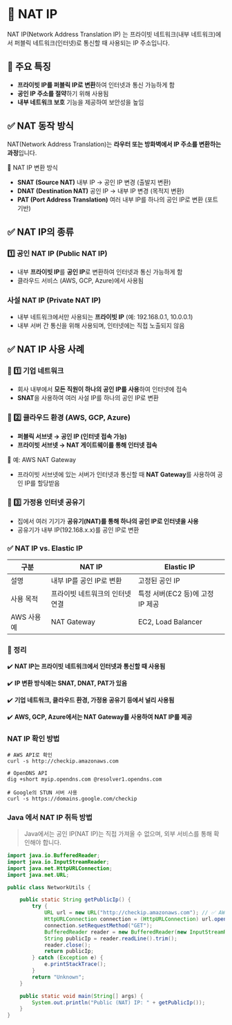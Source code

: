 # 🚀 NAT IP

NAT IP(Network Address Translation IP) 는 프라이빗 네트워크(내부 네트워크)에서
퍼블릭 네트워크(인터넷)로 통신할 때 사용되는 IP 주소입니다.

## 📌 주요 특징

- **프라이빗 IP를 퍼블릭 IP로 변환**하여 인터넷과 통신 가능하게 함
- **공인 IP 주소를 절약**하기 위해 사용됨
- **내부 네트워크 보호** 기능을 제공하여 보안성을 높임

## ✅ NAT 동작 방식

NAT(Network Address Translation)는 **라우터 또는 방화벽에서 IP 주소를 변환하는 과정**입니다.

🔹 NAT IP 변환 방식

- **SNAT (Source NAT)** 내부 IP → 공인 IP 변경 (출발지 변환)
- **DNAT (Destination NAT)** 공인 IP → 내부 IP 변경 (목적지 변환)
- **PAT (Port Address Translation)** 여러 내부 IP를 하나의 공인 IP로 변환 (포트 기반)

## ✅ NAT IP의 종류

### 1️⃣ 공인 NAT IP (Public NAT IP)

- 내부 **프라이빗 IP**를 **공인 IP**로 변환하여 인터넷과 통신 가능하게 함
- 클라우드 서비스 (AWS, GCP, Azure)에서 사용됨

### 사설 NAT IP (Private NAT IP)

- 내부 네트워크에서만 사용되는 **프라이빗 IP** (예: 192.168.0.1, 10.0.0.1)
- 내부 서버 간 통신을 위해 사용되며, 인터넷에는 직접 노출되지 않음

## ✅ NAT IP 사용 사례

### 🔹 1️⃣ 기업 네트워크

- 회사 내부에서 **모든 직원이 하나의 공인 IP를 사용**하여 인터넷에 접속
- **SNAT**을 사용하여 여러 사설 IP를 하나의 공인 IP로 변환

### 🔹 2️⃣ 클라우드 환경 (AWS, GCP, Azure)

- **퍼블릭 서브넷 → 공인 IP (인터넷 접속 가능)**
- **프라이빗 서브넷 → NAT 게이트웨이를 통해 인터넷 접속**

📌 예: AWS NAT Gateway

- 프라이빗 서브넷에 있는 서버가 인터넷과 통신할 때 **NAT Gateway**를 사용하여 공인 IP를 할당받음

### 🔹 3️⃣ 가정용 인터넷 공유기

- 집에서 여러 기기가 **공유기(NAT)를 통해 하나의 공인 IP로 인터넷을 사용**
- 공유기가 내부 IP(192.168.x.x)를 공인 IP로 변환

### ✅ NAT IP vs. Elastic IP

| 구분        | NAT IP                          | Elastic IP                       |
| ----------- | ------------------------------- | -------------------------------- |
| 설명        | 내부 IP를 공인 IP로 변환        | 고정된 공인 IP                   |
| 사용 목적   | 프라이빗 네트워크의 인터넷 연결 | 특정 서버(EC2 등)에 고정 IP 제공 |
| AWS 사용 예 | NAT Gateway                     | EC2, Load Balancer               |

### 🚀 정리

✔️ **NAT IP는 프라이빗 네트워크에서 인터넷과 통신할 때 사용됨**

✔️ **IP 변환 방식에는 SNAT, DNAT, PAT가 있음**

✔️ **기업 네트워크, 클라우드 환경, 가정용 공유기 등에서 널리 사용됨**

✔️ **AWS, GCP, Azure에서는 NAT Gateway를 사용하여 NAT IP를 제공**

### NAT IP 확인 방법

```shell
# AWS API로 확인
curl -s http://checkip.amazonaws.com

# OpenDNS API
dig +short myip.opendns.com @resolver1.opendns.com

# Google의 STUN 서버 사용
curl -s https://domains.google.com/checkip
```

### Java 에서 NAT IP 취득 방법

> Java에서는 공인 IP(NAT IP)는 직접 가져올 수 없으며, 외부 서비스를 통해 확인해야 합니다.

```java
import java.io.BufferedReader;
import java.io.InputStreamReader;
import java.net.HttpURLConnection;
import java.net.URL;

public class NetworkUtils {

    public static String getPublicIp() {
        try {
            URL url = new URL("http://checkip.amazonaws.com"); // ✅ AWS API 사용
            HttpURLConnection connection = (HttpURLConnection) url.openConnection();
            connection.setRequestMethod("GET");
            BufferedReader reader = new BufferedReader(new InputStreamReader(connection.getInputStream()));
            String publicIp = reader.readLine().trim();
            reader.close();
            return publicIp;
        } catch (Exception e) {
            e.printStackTrace();
        }
        return "Unknown";
    }

    public static void main(String[] args) {
        System.out.println("Public (NAT) IP: " + getPublicIp());
    }
}
```

